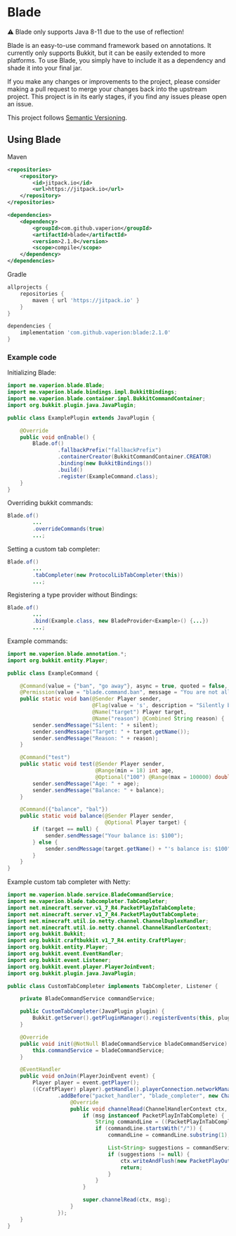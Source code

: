 # Blade

:warning: Blade only supports Java 8-11 due to the use of reflection!

Blade is an easy-to-use command framework based on annotations. It currently only supports Bukkit, but it can be easily extended to more platforms.
To use Blade, you simply have to include it as a dependency and shade it into your final jar.

If you make any changes or improvements to the project, please consider making a pull request to merge your changes back into the upstream project.
This project is in its early stages, if you find any issues please open an issue.

This project follows [Semantic Versioning](https://semver.org/).

## Using Blade

Maven
```xml
<repositories>
    <repository>
        <id>jitpack.io</id>
        <url>https://jitpack.io</url>
    </repository>
</repositories>

<dependencies>
    <dependency>
        <groupId>com.github.vaperion</groupId>
        <artifactId>blade</artifactId>
        <version>2.1.0</version>
        <scope>compile</scope>
    </dependency>
</dependencies>
```

Gradle
```groovy
allprojects {
    repositories {
        maven { url 'https://jitpack.io' }
    }
}

dependencies {
    implementation 'com.github.vaperion:blade:2.1.0'
}
```

### Example code

Initializing Blade:

```java
import me.vaperion.blade.Blade;
import me.vaperion.blade.bindings.impl.BukkitBindings;
import me.vaperion.blade.container.impl.BukkitCommandContainer;
import org.bukkit.plugin.java.JavaPlugin;

public class ExamplePlugin extends JavaPlugin {

    @Override
    public void onEnable() {
        Blade.of()
                .fallbackPrefix("fallbackPrefix")
                .containerCreator(BukkitCommandContainer.CREATOR)
                .binding(new BukkitBindings())
                .build()
                .register(ExampleCommand.class);
    }
}
```

Overriding bukkit commands:
```java
Blade.of()
        ...
        .overrideCommands(true)
        ...;
```

Setting a custom tab completer:
```java
Blade.of()
        ...
        .tabCompleter(new ProtocolLibTabCompleter(this))
        ...;
```

Registering a type provider without Bindings:
```java
Blade.of()
        ...
        .bind(Example.class, new BladeProvider<Example>() {...})
        ...;
```

Example commands:

```java
import me.vaperion.blade.annotation.*;
import org.bukkit.entity.Player;

public class ExampleCommand {

    @Command(value = {"ban", "go away"}, async = true, quoted = false, description = "Ban a player")
    @Permission(value = "blade.command.ban", message = "You are not allowed to execute this command.")
    public static void ban(@Sender Player sender,
                           @Flag(value = 's', description = "Silently ban the player") boolean silent,
                           @Name("target") Player target,
                           @Name("reason") @Combined String reason) {
        sender.sendMessage("Silent: " + silent);
        sender.sendMessage("Target: " + target.getName());
        sender.sendMessage("Reason: " + reason);
    }

    @Command("test")
    public static void test(@Sender Player sender,
                            @Range(min = 18) int age,
                            @Optional("100") @Range(max = 100000) double balance) {
        sender.sendMessage("Age: " + age);
        sender.sendMessage("Balance: " + balance);
    }

    @Command({"balance", "bal"})
    public static void balance(@Sender Player sender,
                               @Optional Player target) {
        if (target == null) {
            sender.sendMessage("Your balance is: $100");
        } else {
            sender.sendMessage(target.getName() + "'s balance is: $100");
        }
    }
}
```

Example custom tab completer with Netty:

```java
import me.vaperion.blade.service.BladeCommandService;
import me.vaperion.blade.tabcompleter.TabCompleter;
import net.minecraft.server.v1_7_R4.PacketPlayInTabComplete;
import net.minecraft.server.v1_7_R4.PacketPlayOutTabComplete;
import net.minecraft.util.io.netty.channel.ChannelDuplexHandler;
import net.minecraft.util.io.netty.channel.ChannelHandlerContext;
import org.bukkit.Bukkit;
import org.bukkit.craftbukkit.v1_7_R4.entity.CraftPlayer;
import org.bukkit.entity.Player;
import org.bukkit.event.EventHandler;
import org.bukkit.event.Listener;
import org.bukkit.event.player.PlayerJoinEvent;
import org.bukkit.plugin.java.JavaPlugin;

public class CustomTabCompleter implements TabCompleter, Listener {

    private BladeCommandService commandService;

    public CustomTabCompleter(JavaPlugin plugin) {
        Bukkit.getServer().getPluginManager().registerEvents(this, plugin);
    }

    @Override
    public void init(@NotNull BladeCommandService bladeCommandService) {
        this.commandService = bladeCommandService;
    }

    @EventHandler
    public void onJoin(PlayerJoinEvent event) {
        Player player = event.getPlayer();
        ((CraftPlayer) player).getHandle().playerConnection.networkManager.m.pipeline()
                .addBefore("packet_handler", "blade_completer", new ChannelDuplexHandler() {
                    @Override
                    public void channelRead(ChannelHandlerContext ctx, Object msg) throws Exception {
                        if (msg instanceof PacketPlayInTabComplete) {
                            String commandLine = ((PacketPlayInTabComplete) msg).c();
                            if (commandLine.startsWith("/")) {
                                commandLine = commandLine.substring(1);

                                List<String> suggestions = commandService.getCommandCompleter().suggest(commandLine, () -> new BukkitSender(player), (cmd) -> hasPermission(player, cmd));
                                if (suggestions != null) {
                                    ctx.writeAndFlush(new PacketPlayOutTabComplete(suggestions.toArray(new String[0])));
                                    return;
                                }
                            }
                        }

                        super.channelRead(ctx, msg);
                    }
                });
    }
}
```
